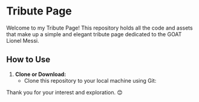 # Tribute Page 

Welcome to  my Tribute Page!  This repository holds all the code and assets that make up a simple and elegant tribute page dedicated to the GOAT Lionel Messi.


## How to Use

1. **Clone or Download:**
   - Clone this repository to your local machine using Git:

Thank you for your interest and exploration. 😊
